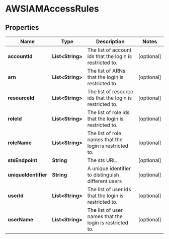 

# AWSIAMAccessRules


## Properties

Name | Type | Description | Notes
------------ | ------------- | ------------- | -------------
**accountId** | **List&lt;String&gt;** | The list of account ids that the login is restricted to. |  [optional]
**arn** | **List&lt;String&gt;** | The list of ARNs that the login is restricted to. |  [optional]
**resourceId** | **List&lt;String&gt;** | The list of resource ids that the login is restricted to. |  [optional]
**roleId** | **List&lt;String&gt;** | The list of role ids that the login is restricted to. |  [optional]
**roleName** | **List&lt;String&gt;** | The list of role names that the login is restricted to. |  [optional]
**stsEndpoint** | **String** | The sts URL. |  [optional]
**uniqueIdentifier** | **String** | A unique identifier to distinguish different users |  [optional]
**userId** | **List&lt;String&gt;** | The list of user ids that the login is restricted to. |  [optional]
**userName** | **List&lt;String&gt;** | The list of user names that the login is restricted to. |  [optional]



